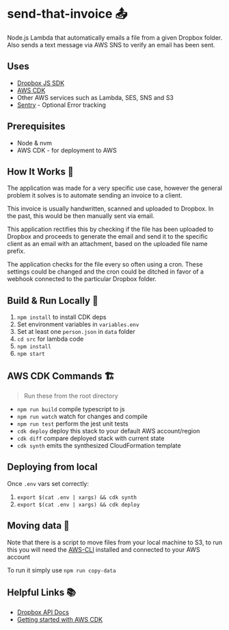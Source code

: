 # send-that-invoice 📤

Node.js Lambda that automatically emails a file from a given Dropbox folder.
Also sends a text message via AWS SNS to verify an email has been sent.

## Uses

- [Dropbox JS SDK](https://github.com/dropbox/dropbox-sdk-js)
- [AWS CDK](https://docs.aws.amazon.com/cdk/latest/guide/home.html)
- Other AWS services such as Lambda, SES, SNS and S3
- [Sentry](https://sentry.io) - Optional Error tracking

## Prerequisites

- Node & nvm
- AWS CDK - for deployment to AWS

## How It Works 🔧

The application was made for a very specific use case, however the general problem it solves is to automate sending an invoice to a client.

This invoice is usually handwritten, scanned and uploaded to Dropbox. In the past, this would be then manually sent via email.

This application rectifies this by checking if the file has been uploaded to Dropbox and proceeds to generate the email and send it to the specific client as an email with an attachment, based on the uploaded file name prefix.

The application checks for the file every so often using a cron. These settings could be changed and the cron could be ditched in favor of a webhook connected to the particular Dropbox folder.

## Build & Run Locally 🧙‍

1. `npm install` to install CDK deps
2. Set environment variables in `variables.env`
3. Set at least one `person.json` in `data` folder
4. `cd src` for lambda code
5. `npm install`
6. `npm start`

## AWS CDK Commands 🏗

> Run these from the root directory

- `npm run build` compile typescript to js
- `npm run watch` watch for changes and compile
- `npm run test` perform the jest unit tests
- `cdk deploy` deploy this stack to your default AWS account/region
- `cdk diff` compare deployed stack with current state
- `cdk synth` emits the synthesized CloudFormation template

## Deploying from local

Once `.env` vars set correctly:

1. `export $(cat .env | xargs) && cdk synth`
2. `export $(cat .env | xargs) && cdk deploy`

## Moving data 🚛

Note that there is a script to move files from your local machine
to S3, to run this you will need the [AWS-CLI](https://aws.amazon.com/cli/) installed and connected to your AWS account

To run it simply use `npm run copy-data`

## Helpful Links 📚

- [Dropbox API Docs](http://dropbox.github.io/dropbox-sdk-js/)
- [Getting started with AWS CDK](https://docs.aws.amazon.com/cdk/latest/guide/getting_started.html)
